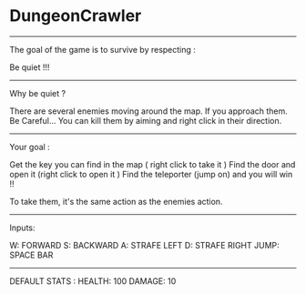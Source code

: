 # DungeonCrawler

-----------------------------

The goal of the game is to survive by respecting :

Be quiet !!!

-----------------------------

Why be quiet ?

There are several enemies moving around the map. 
If you approach them. Be Careful...
You can kill them by aiming and right click in their direction. 

-----------------------------

Your goal : 

Get the key you can find in the map ( right click to take it )
Find the door and open it (right click to open it )
Find the teleporter (jump on) and you will win !!

To take them, it's the same action as the enemies action.

-------------------------------
Inputs: 

W: FORWARD
S: BACKWARD
A: STRAFE LEFT
D: STRAFE RIGHT
JUMP: SPACE BAR

------------------------------
DEFAULT STATS : 
HEALTH: 100
DAMAGE: 10


